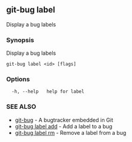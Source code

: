 ## git-bug label

Display a bug labels

### Synopsis

Display a bug labels

```
git-bug label <id> [flags]
```

### Options

```
  -h, --help   help for label
```

### SEE ALSO

* [git-bug](git-bug.md)	 - A bugtracker embedded in Git
* [git-bug label add](git-bug_label_add.md)	 - Add a label to a bug
* [git-bug label rm](git-bug_label_rm.md)	 - Remove a label from a bug

